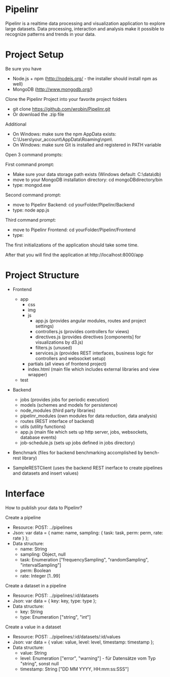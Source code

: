 Pipelinr
========

Pipelinr is a realtime data processing and visualization application to explore large datasets. Data processing, interaction and analysis make it possible to recognize patterns and trends in your data.

Project Setup
========

Be sure you have 
* Node.js + npm (http://nodejs.org/ - the installer should install npm as well) 
* MongoDB (http://www.mongodb.org/)

Clone the Pipelinr Project into your favorite project folders
* git clone https://github.com/wrobin/Pipelinr.git
* Or download the .zip file

Additional
* On Windows: make sure the npm AppData exists: C:\Users\your_account\AppData\Roaming\npm\
* On Windows: make sure Git is installed and registered in PATH variable

Open 3 command prompts:

First command prompt:
* Make sure your data storage path exists (Windows default: C:\data\db\)
* move to your MongoDB installation directory: cd mongoDBdirectory/bin 
* type: mongod.exe

Second command prompt: 
* move to Pipelinr Backend: cd yourFolder/Pipelinr/Backend
* type: node app.js

Third command prompt: 
* move to Pipelinr Frontend: cd yourFolder/Pipelinr/Frontend
* type: 

The first initializations of the application should take some time.

After that you will find the application at http://localhost:8000/app

Project Structure
========
* Frontend
  * app
    * css
    * img
    * js
      * app.js (provides angular modules, routes and project settings)
      * controllers.js (provides controllers for views)
      * directives.js (provides directives [components] for visualizations by d3.js)
      * filters.js (unused)
      * services.js (provides REST interfaces, business logic for controllers and websocket setup)
    * partials (all views of frontend project)
    * index.html (main file which includes external libraries and view wrapper)
  * test

* Backend
  * jobs (provides jobs for periodic execution)
  * models (schemes and models for persistence)
  * node_modules (third party libraries)
  * pipelinr_modules (own modules for data reduction, data analysis)
  * routes (REST interface of backend)
  * utils (utility functions)
  * app.js (main file which sets up http server, jobs, websockets, database events)
  * job-schedule.js (sets up jobs defined in jobs directory)

* Benchmark (files for backend benchmarking accomplished by bench-rest library)

* SampleRESTClient (uses the backend REST inerface to create pipelines and datasets and insert values)

Interface
========

How to publish your data to Pipelinr?

Create a pipeline
* Resource: POST: ../pipelines
* Json: var data = { name: name, sampling: { task: task, perm: perm, rate: rate } };
* Data structure:
  * name: String
  * sampling: Object, null
  * task: Enumeration ["frequencySampling", "randomSampling", "intervalSampling"]
  * perm: Boolean
  * rate: Integer [1..99]

Create a dataset in a pipeline
* Resource: POST: ../pipelines/:id/datasets
* Json: var data = { key: key, type: type };
* Data structure:
  * key: String
  * type: Enumeration ["string", "int"]

Create a value in a dataset
* Resource: POST: ../pipelines/:id/datasets/:id/values
* Json: var data = { value: value, level: level, timestamp: timestamp };
* Data structure:
  * value: String
  * level: Enumeration ["error", "warning"] - für Datensätze vom Typ "string", sonst null
  * timestamp: String ["DD MM YYYY, HH:mm:ss:SSS"]